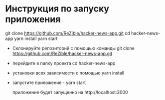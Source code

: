 # Инструкция по запуску приложения

git clone https://github.com/ReZible/hacker-news-app.git
cd hacker-news-app
yarn install
yarn start

-   Склонируйте репозиторий с помощью команды git clone https://github.com/ReZible/hacker-news-app.git
-   перейдите в папку проекта cd hacker-news-app
-   установки всех зависимости с помощью yarn install
-   запустите приложение - yarn start

    приложение будет запущенно на http://localhost:3000
